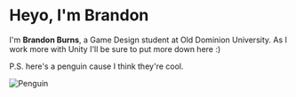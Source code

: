 # Heyo, I'm Brandon

I'm **Brandon Burns**, a Game Design student at Old Dominion University. As I work more with Unity I'll be sure to put more down here :)

P.S. here's a penguin cause I think they're cool.

![Penguin](https://earthlife.net/wp-content/uploads/Little-Penguin-1280x894-1.webp)